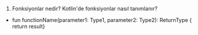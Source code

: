 1. Fonksiyonlar nedir? Kotlin'de fonksiyonlar nasıl tanımlanır?
- fun functionName(parameter1: Type1, parameter2: Type2): ReturnType {
  return result}